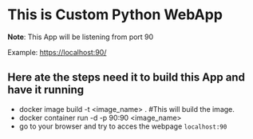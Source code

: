 # This is Custom Python WebApp

**Note**: This App will be listening from port 90

Example: <https://localhost:90/>

## Here ate the steps need it to build this App and have it running

* docker image build -t <image_name> .   #This will build the image.
* docker container run -d -p 90:90 <image_name>
* go to your browser and try to acces the webpage `localhost:90`
